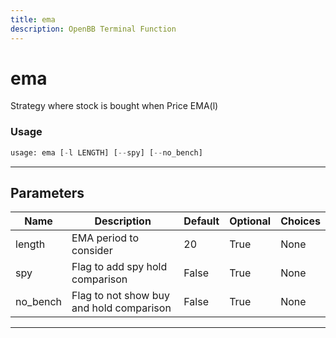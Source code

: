```yaml
---
title: ema
description: OpenBB Terminal Function
---
```


# ema

Strategy where stock is bought when Price  EMA(l)
### Usage 
```python
usage: ema [-l LENGTH] [--spy] [--no_bench]
```
---
## Parameters
| Name | Description | Default | Optional | Choices |
| ---- | ----------- | ------- | -------- | ------- |
| length | EMA period to consider | 20 | True | None |
| spy | Flag to add spy hold comparison | False | True | None |
| no_bench | Flag to not show buy and hold comparison | False | True | None |
---
